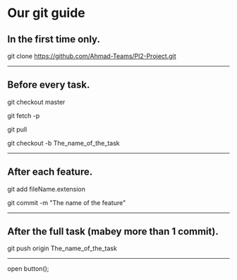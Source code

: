 # Our git guide

## In the first time only.

git clone https://github.com/Ahmad-Teams/Pl2-Project.git

***********************************************************************

## Before every task.

git checkout master

git fetch -p

git pull

git checkout -b The_name_of_the_task

***********************************************************************

## After each feature.

git add fileName.extension

git commit -m "The name of the feature"

***********************************************************************

## After the full task (mabey more than 1 commit).

git push origin The_name_of_the_task 

***********************************************************************
open button();